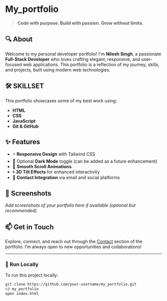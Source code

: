 # My_portfolio

> **Code with purpose. Build with passion. Grow without limits.**

## 🔍 About

Welcome to my personal developer portfolio! I'm **Nilesh Singh**, a passionate **Full-Stack Developer** who loves crafting elegant, responsive, and user-focused web applications. This portfolio is a reflection of my journey, skills, and projects, built using modern web technologies.


## 🛠️ SKILLSET

This portfolio showcases some of my best work using:
- **HTML**
- **CSS**
- **JavaScript**
- **Git & GitHub**

## ✨ Features

- ⚡ **Responsive Design** with Tailwind CSS
- 🌙 Optional **Dark Mode** toggle (can be added as a future enhancement)
- 🎯 **Smooth Scroll Animations**
- 🌀 **3D Tilt Effects** for enhanced interactivity
- 📩 **Contact Integration** via email and social platforms

## 📸 Screenshots

_Add screenshots of your portfolio here if available (optional but recommended)._

## 📫 Get in Touch

Explore, connect, and reach out through the [Contact](#) section of the portfolio. I’m always open to new opportunities and collaborations!

---

### 🚀 Run Locally

To run this project locally:

```bash
git clone https://github.com/your-username/my_portfolio.git
cd my_portfolio
open index.html
